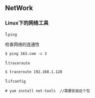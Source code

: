 ## NetWork

### Linux下的网络工具

1.`ping`

检查网络的连通性

```shell
$ ping 163.com -c 3 
```

1.`traceroute`

```shell
$ traceroute 192.168.1.128
```

1.`ifconfig`

```shell
# yum install net-tools  //需要安装这个包
```

